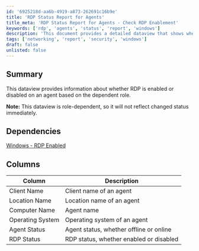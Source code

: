 ```yaml
---
id: '6925218d-aa6b-4919-a873-262691c16b9e'
title: 'RDP Status Report for Agents'
title_meta: 'RDP Status Report for Agents - Check RDP Enablement'
keywords: ['rdp', 'agents', 'status', 'report', 'windows']
description: 'This document provides a detailed dataview that shows whether RDP is enabled or disabled on agents, based on their dependent roles. It includes important information such as client name, location name, computer name, operating system, agent status, and RDP status. Note that the dataview reflects role-dependent changes and may not show immediate status updates.'
tags: ['networking', 'report', 'security', 'windows']
draft: false
unlisted: false
---
```


## Summary

This dataview provides information about whether RDP is enabled or disabled on an agent based on the dependent role.

**Note:** This dataview is role-dependent, so it will not reflect changed status immediately.

## Dependencies

[Windows - RDP Enabled](<../roles/Windows - RDP Enabled.md>)

## Columns

| Column              | Description                                 |
|---------------------|---------------------------------------------|
| Client Name         | Client name of an agent                     |
| Location Name       | Location name of an agent                   |
| Computer Name       | Agent name                                  |
| Operating System    | Operating system of an agent                |
| Agent Status        | Agent status, whether offline or online     |
| RDP Status          | RDP status, whether enabled or disabled     |
